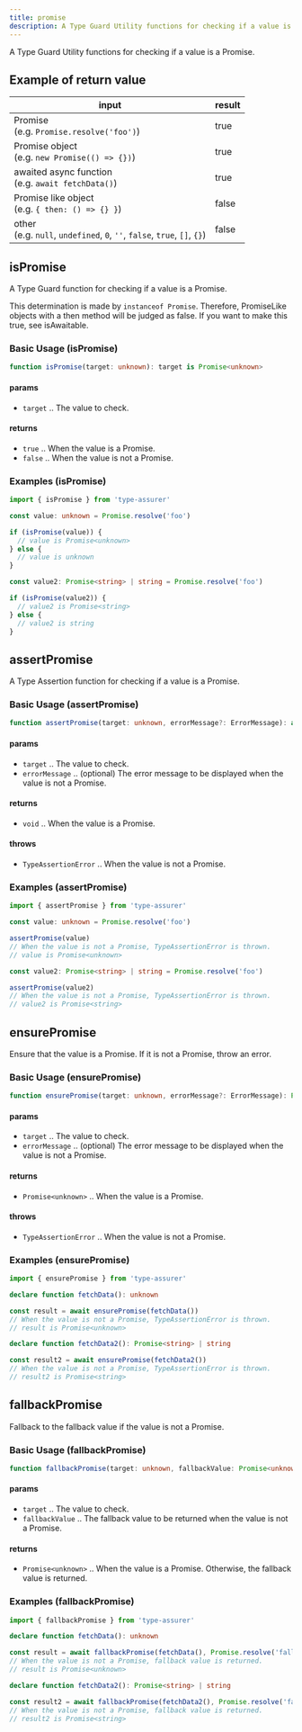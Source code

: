 ```yaml
---
title: promise
description: A Type Guard Utility functions for checking if a value is a Promise.
---
```

A Type Guard Utility functions for checking if a value is a Promise.

## Example of return value

| input | result |
| ----- | ------ |
| Promise <br> (e.g. `Promise.resolve('foo')`) | true |
| Promise object <br> (e.g. `new Promise(() => {})`) | true |
| awaited async function <br> (e.g. `await fetchData()`) | true |
| Promise like object <br> (e.g. `{ then: () => {} }`) | false |
| other <br> (e.g. `null`, `undefined`, `0`, `''`, `false`, `true`, `[]`, `{}`) | false |

## isPromise

A Type Guard function for checking if a value is a Promise.

This determination is made by `instanceof Promise`.
Therefore, PromiseLike objects with a then method will be judged as false.
If you want to make this true, see isAwaitable.

### Basic Usage (isPromise)

```typescript
function isPromise(target: unknown): target is Promise<unknown>
```

#### params

- `target` .. The value to check.

#### returns

- `true` .. When the value is a Promise.
- `false` .. When the value is not a Promise.

### Examples (isPromise)

```typescript
import { isPromise } from 'type-assurer'

const value: unknown = Promise.resolve('foo')

if (isPromise(value)) {
  // value is Promise<unknown>
} else {
  // value is unknown
}

const value2: Promise<string> | string = Promise.resolve('foo')

if (isPromise(value2)) {
  // value2 is Promise<string>
} else {
  // value2 is string
}
```

## assertPromise

A Type Assertion function for checking if a value is a Promise.

### Basic Usage (assertPromise)

```typescript
function assertPromise(target: unknown, errorMessage?: ErrorMessage): asserts target is Promise<unknown>
```

#### params

- `target` .. The value to check.
- `errorMessage` .. (optional) The error message to be displayed when the value is not a Promise.

#### returns

- `void` .. When the value is a Promise.

#### throws

- `TypeAssertionError` .. When the value is not a Promise.

### Examples (assertPromise)

```typescript
import { assertPromise } from 'type-assurer'

const value: unknown = Promise.resolve('foo')

assertPromise(value) 
// When the value is not a Promise, TypeAssertionError is thrown.
// value is Promise<unknown>

const value2: Promise<string> | string = Promise.resolve('foo')

assertPromise(value2)
// When the value is not a Promise, TypeAssertionError is thrown.
// value2 is Promise<string>
```

## ensurePromise

Ensure that the value is a Promise. If it is not a Promise, throw an error.

### Basic Usage (ensurePromise)

```typescript
function ensurePromise(target: unknown, errorMessage?: ErrorMessage): Promise<unknown>
```

#### params

- `target` .. The value to check.
- `errorMessage` .. (optional) The error message to be displayed when the value is not a Promise.

#### returns

- `Promise<unknown>` .. When the value is a Promise.

#### throws

- `TypeAssertionError` .. When the value is not a Promise.

### Examples (ensurePromise)

```typescript
import { ensurePromise } from 'type-assurer'

declare function fetchData(): unknown

const result = await ensurePromise(fetchData())
// When the value is not a Promise, TypeAssertionError is thrown.
// result is Promise<unknown>

declare function fetchData2(): Promise<string> | string

const result2 = await ensurePromise(fetchData2())
// When the value is not a Promise, TypeAssertionError is thrown.
// result2 is Promise<string>
```

## fallbackPromise

Fallback to the fallback value if the value is not a Promise.

### Basic Usage (fallbackPromise)

```typescript
function fallbackPromise(target: unknown, fallbackValue: Promise<unknown>): Promise<unknown>
```

#### params

- `target` .. The value to check.
- `fallbackValue` .. The fallback value to be returned when the value is not a Promise.

#### returns

- `Promise<unknown>` .. When the value is a Promise. Otherwise, the fallback value is returned.

### Examples (fallbackPromise)

```typescript
import { fallbackPromise } from 'type-assurer'

declare function fetchData(): unknown

const result = await fallbackPromise(fetchData(), Promise.resolve('fallback'))
// When the value is not a Promise, fallback value is returned.
// result is Promise<unknown>

declare function fetchData2(): Promise<string> | string

const result2 = await fallbackPromise(fetchData2(), Promise.resolve('fallback'))
// When the value is not a Promise, fallback value is returned.
// result2 is Promise<string>
```
